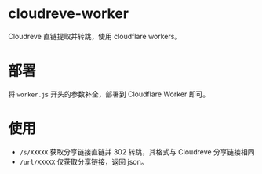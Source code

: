 # cloudreve-worker

Cloudreve 直链提取并转跳，使用 cloudflare workers。

# 部署

将 `worker.js` 开头的参数补全，部署到 Cloudflare Worker 即可。

# 使用

+ `/s/XXXXX` 获取分享链接直链并 302 转跳，其格式与 Cloudreve 分享链接相同
+ `/url/XXXXX` 仅获取分享链接，返回 json。
